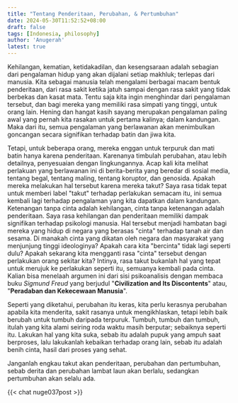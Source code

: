 ```yaml
---
title: "Tentang Penderitaan, Perubahan, & Pertumbuhan"
date: 2024-05-30T11:52:52+08:00
draft: false
tags: [Indonesia, philosophy]
author: 'Anugerah'
latest: true
---
```


Kehilangan, kematian, ketidakadilan, dan kesengsaraan adalah sebagian dari pengalaman hidup yang akan dijalani setiap makhluk; terlepas dari manusia. Kita sebagai manusia telah mengalami berbagai macam bentuk penderitaan, dari rasa sakit ketika jatuh sampai dengan rasa sakit yang tidak berbekas dan kasat mata. Tentu saja kita ingin menghindar dari pengalaman tersebut, dan bagi mereka yang memiliki rasa simpati yang tinggi, untuk orang lain. Hening dan hangat kasih sayang merupakan pengalaman paling awal yang pernah kita rasakan untuk pertama kalinya; dalam kandungan. Maka dari itu, semua pengalaman yang berlawanan akan menimbulkan goncangan secara signifikan terhadap batin dan jiwa kita.

Tetapi, untuk beberapa orang, mereka enggan untuk terpuruk dan mati batin hanya karena penderitaan. Karenanya timbulah perubahan, atau lebih detailnya, penyesuaian dengan lingkungannya. Acap kali kita melihat perlakuan yang berlawanan ini di berita-berita yang beredar di sosial media, tentang begal, tentang maling, tentang koruptor, dan genosida. Apakah mereka melakukan hal tersebut karena mereka takut? Saya rasa tidak tepat untuk memberi label "takut" terhadap perlakukan semacam itu, ini semua kembali lagi terhadap pengalaman yang kita dapatkan dalam kandungan. Ketenangan tanpa cinta adalah kehilangan, cinta tanpa ketenangan adalah penderitaan. Saya rasa kehilangan dan penderitaan memiliki dampak signifikan terhadap psikologi manusia. Hal tersebut menjadi hambatan bagi mereka yang hidup di negara yang berasas "cinta" terhadap tanah air dan sesama. Di manakah cinta yang dikatan oleh negara dan masyarakat yang menjunjung tinggi ideologinya? Apakah cara kita "bercinta" tidak lagi seperti dulu? Apakah sekarang kita mengganti rasa "cinta" tersebut dengan perlakukan orang sekitar kita? Intinya, rasa takut bukanlah hal yang tepat untuk merujuk ke perlakukan seperti itu, semuanya kembali pada cinta. Kalian bisa menelaah argumen ini dari sisi psikoanalisis dengan membaca buku *Sigmund Freud* yang berjudul "**Civilization and Its Discontents**" atau, "**Peradaban dan Kekecewaan Manusia**".

Seperti yang diketahui, perubahan itu keras, kita perlu kerasnya perubahan apabila kita menderita, sakit rasanya untuk mengikhlaskan, tetapi lebih baik berubah untuk tumbuh daripada terpuruk. Tumbuh, tumbuh dan tumbuh, itulah yang kita alami seiring roda waktu masih berputar; sebaiknya seperti itu. Lakukan hal yang kita suka, sebab itu adalah pupuk yang ampuh saat berproses, lalu lakukanlah kebaikan terhadap orang lain, sebab itu adalah benih cinta, hasil dari proses yang sehat.

Janganlah engkau takut akan penderitaan, perubahan dan pertumbuhan, sebab derita dan perubahan lambat laun akan berlalu, sedangkan pertumbuhan akan selalu ada.

{{< chat nuge037post >}}